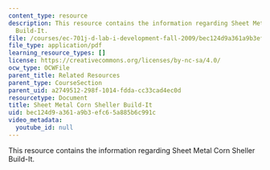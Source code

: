 ```yaml
---
content_type: resource
description: This resource contains the information regarding Sheet Metal Corn Sheller
  Build-It.
file: /courses/ec-701j-d-lab-i-development-fall-2009/bec124d9a361a9b3efc65a885b6c991c_MITEC_701JF09_cornsht_build.pdf
file_type: application/pdf
learning_resource_types: []
license: https://creativecommons.org/licenses/by-nc-sa/4.0/
ocw_type: OCWFile
parent_title: Related Resources
parent_type: CourseSection
parent_uid: a2749512-298f-1014-fdda-cc33cad4ec0d
resourcetype: Document
title: Sheet Metal Corn Sheller Build-It
uid: bec124d9-a361-a9b3-efc6-5a885b6c991c
video_metadata:
  youtube_id: null
---
```

This resource contains the information regarding Sheet Metal Corn Sheller Build-It.
